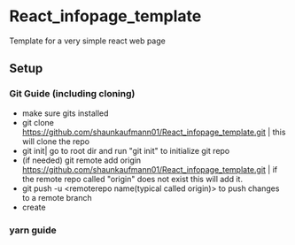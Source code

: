 # React_infopage_template
Template for a very simple react web page

## Setup

### Git Guide (including cloning)
* make sure gits installed
* git clone https://github.com/shaunkaufmann01/React_infopage_template.git | this will clone the repo
* git init| go to root dir and run "git init" to initialize git repo
* (if needed) git remote add origin https://github.com/shaunkaufmann01/React_infopage_template.git | if the remote repo called "origin" does not exist this will add it.
* git push -u <remoterepo name(typical called origin)> <branch name>to push changes to a remote branch
* create 

### yarn guide
